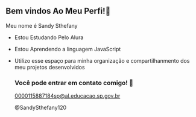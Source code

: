 ## Bem vindos Ao Meu Perfi!🖤

Meu nome é Sandy Sthefany

- Estou Estudando Pelo Alura
- Estou Aprendendo a linguagem JavaScript
- Utilizo esse espaço para minha organização e compartilhanmento dos meu projetos desenvolvidos

  ### Você pode entrar em contato comigo! 📱

  0000115887184sp@al.educacao.sp.gov.br

  @SandySthefany120
